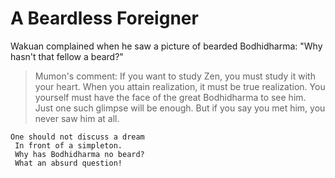 # A Beardless Foreigner

Wakuan complained when he saw a picture of bearded Bodhidharma: "Why hasn't that fellow a beard?"

> Mumon's comment: If you want to study Zen, you must study it with your heart. When you attain realization, it must be true realization. You yourself must have the face of the great Bodhidharma to see him. Just one such glimpse will be  enough. But if you say you met him, you never saw him at all.

```
One should not discuss a dream
 In front of a simpleton.
 Why has Bodhidharma no beard?
 What an absurd question!
```
